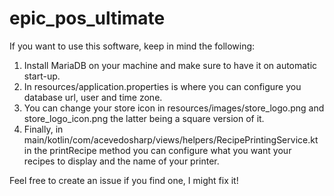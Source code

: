 # epic_pos_ultimate

If you want to use this software, keep in mind the following:

1. Install MariaDB on your machine and make sure to have it on automatic start-up.
2. In resources/application.properties is where you can configure you database url, user and time zone.
3. You can change your store icon in resources/images/store_logo.png and store_logo_icon.png the latter being a square version of it.
4. Finally, in main/kotlin/com/acevedosharp/views/helpers/RecipePrintingService.kt in the printRecipe method you can configure what you want your recipes to display and the name of your printer.

Feel free to create an issue if you find one, I might fix it!
